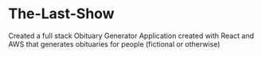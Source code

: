 # The-Last-Show
Created a full stack Obituary Generator Application created with React and AWS that generates obituaries for people (fictional or otherwise)
